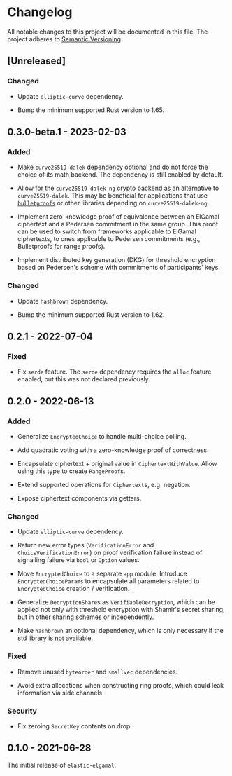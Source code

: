 # Changelog

All notable changes to this project will be documented in this file.
The project adheres to [Semantic Versioning](http://semver.org/spec/v2.0.0.html).

## [Unreleased]

### Changed

- Update `elliptic-curve` dependency.

- Bump the minimum supported Rust version to 1.65.

## 0.3.0-beta.1 - 2023-02-03

### Added

- Make `curve25519-dalek` dependency optional and do not force the choice of its math backend.
  The dependency is still enabled by default.

- Allow for the `curve25519-dalek-ng` crypto backend as an alternative to `curve25519-dalek`.
  This may be beneficial for applications that use [`bulletproofs`] or other libraries 
  depending on `curve25519-dalek-ng`.

- Implement zero-knowledge proof of equivalence between an ElGamal ciphertext and
  a Pedersen commitment in the same group. This proof can be used to switch 
  from frameworks applicable to ElGamal ciphertexts, to ones applicable to Pedersen commitments 
  (e.g., Bulletproofs for range proofs).

- Implement distributed key generation (DKG) for threshold encryption based on Pedersen's scheme
  with commitments of participants' keys.

### Changed

- Update `hashbrown` dependency.

- Bump the minimum supported Rust version to 1.62.

## 0.2.1 - 2022-07-04

### Fixed

- Fix `serde` feature. The `serde` dependency requires the `alloc` feature enabled,
  but this was not declared previously.

## 0.2.0 - 2022-06-13

### Added

- Generalize `EncryptedChoice` to handle multi-choice polling.

- Add quadratic voting with a zero-knowledge proof of correctness.

- Encapsulate ciphertext + original value in `CiphertextWithValue`. Allow using this type
  to create `RangeProof`s.

- Extend supported operations for `Ciphertext`s, e.g. negation. 

- Expose ciphertext components via getters.

### Changed

- Update `elliptic-curve` dependency.

- Return new error types (`VerificationError` and `ChoiceVerificationError`) on proof
  verification failure instead of signalling failure via `bool` or `Option` values.

- Move `EncryptedChoice` to a separate `app` module. Introduce `EncryptedChoiceParams`
  to encapsulate all parameters related to `EncryptedChoice` creation / verification.

- Generalize `DecryptionShare`s as `VerifiableDecryption`, which can be applied not only
  with threshold encryption with Shamir's secret sharing, but in other sharing schemes
  or independently.

- Make `hashbrown` an optional dependency, which is only necessary if the std library
  is not available.

### Fixed

- Remove unused `byteorder` and `smallvec` dependencies.

- Avoid extra allocations when constructing ring proofs, which could leak
  information via side channels.

### Security

- Fix zeroing `SecretKey` contents on drop.

## 0.1.0 - 2021-06-28

The initial release of `elastic-elgamal`.

[`bulletproofs`]: https://crates.io/crates/bulletproofs
